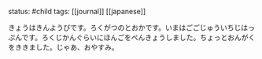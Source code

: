 status: #child 
tags: [[journal]] [[japanese]]

きょうはきんようびです。ろくがつのとおかです。いまはごごじゅういちじはっぷんです。ろくじかんぐらいにほんごをべんきょうしました。ちょっとおんがくをききました。じゃあ、おやすみ。